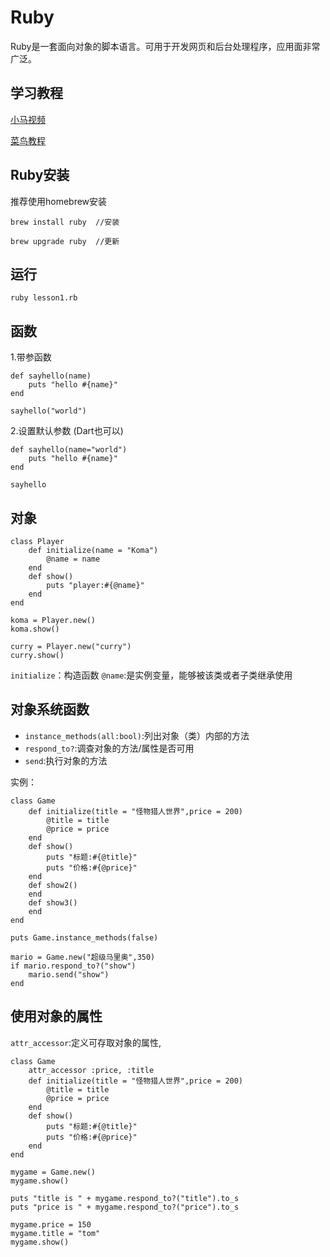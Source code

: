 # Ruby

Ruby是一套面向对象的脚本语言。可用于开发网页和后台处理程序，应用面非常广泛。

## 学习教程

[小马视频](https://gitee.com/komavideo/LearnRuby)

[菜鸟教程](https://www.runoob.com/ruby/ruby-class.html)

## Ruby安装

推荐使用homebrew安装

    brew install ruby  //安装

    brew upgrade ruby  //更新

## 运行

    ruby lesson1.rb

## 函数

1.带参函数

    def sayhello(name)
        puts "hello #{name}"
    end

    sayhello("world")

2.设置默认参数 (Dart也可以)

    def sayhello(name="world")
        puts "hello #{name}"
    end

    sayhello

## 对象

    class Player
        def initialize(name = "Koma")
            @name = name
        end
        def show()
            puts "player:#{@name}" 
        end
    end

    koma = Player.new()
    koma.show()

    curry = Player.new("curry")
    curry.show()

`initialize`：构造函数
`@name`:是实例变量，能够被该类或者子类继承使用

## 对象系统函数

* `instance_methods(all:bool)`:列出对象（类）内部的方法
* `respond_to?`:调查对象的方法/属性是否可用
* `send`:执行对象的方法

实例：

    class Game
        def initialize(title = "怪物猎人世界",price = 200)
            @title = title
            @price = price
        end
        def show()
            puts "标题:#{@title}" 
            puts "价格:#{@price}"
        end
        def show2()
        end
        def show3()
        end
    end

    puts Game.instance_methods(false)

    mario = Game.new("超级马里奥",350)
    if mario.respond_to?("show")
        mario.send("show")
    end

## 使用对象的属性

`attr_accessor`:定义可存取对象的属性,

    class Game
        attr_accessor :price, :title
        def initialize(title = "怪物猎人世界",price = 200)
            @title = title
            @price = price
        end
        def show()
            puts "标题:#{@title}" 
            puts "价格:#{@price}"
        end
    end

    mygame = Game.new()
    mygame.show()

    puts "title is " + mygame.respond_to?("title").to_s
    puts "price is " + mygame.respond_to?("price").to_s

    mygame.price = 150
    mygame.title = "tom"
    mygame.show()
